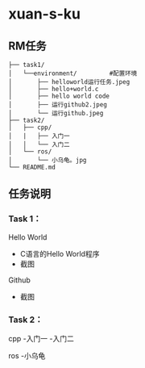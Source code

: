 # xuan-s-ku  
## RM任务
```
├── task1/
│   └──environment/         #配置环境
│       ├── helloworld运行任务.jpeg
│       ├── hello+world.c
│       ├── hello world code
│       ├── 运行github2.jpeg
│       └── 运行github.jpeg
├── task2/
│   ├── cpp/
│   |   ├── 入门一
│   │   └── 入门二
│   └── ros/
│       └── 小乌龟。jpg
└── README.md
```
## 任务说明

### Task 1： 
Hello World
- C语言的Hello World程序
- 截图

Github
- 截图

### Task 2： 
cpp
-入门一
-入门二

ros 
-小乌龟
